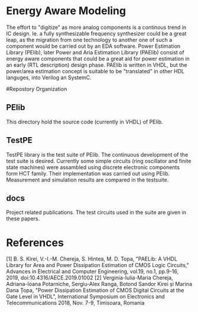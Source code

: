 ﻿# Energy Aware Modeling

The effort to "digitize" as more analog components is a continous trend in IC design. Ie. a fully synthesizable frequency synthesizer could be a great leap, as the migration from one technology to another one of such a component would be carried out by an EDA software. Power Estimation Library (PElib), later Power and Aria Estimation Library (PAElib) consist of energy aware components that could be a great aid for power estimation in an early (RTL description) design phase. PAElib is written in VHDL, but the power/area estimation concept is suitable to be "translated" in other HDL languges, into Verilog an SystemC.

#Repostory Organization

## PElib 

This directory hold the source code (currently in VHDL) of PElib. 

## TestPE

TestPE library is the test suite of PElib. The continuous development of the test suite is desired. Currently some simple circuits
(ring oscillator and finite state machines) were assambled using discrete electronic components form HCT family. Their implementation
was carried out using PElib. Measurement and simulation results are compared in the testsuite.

## docs

Project related publications. The test circuits used in the suite are given in these papers.

# References

[1] B. S. Kirei, V.-I.-M. Chereja, S. Hintea, M. D. Topa, "PAELib: A VHDL Library for Area and Power Dissipation Estimation of CMOS Logic Circuits," Advances in Electrical and Computer Engineering, vol.19, no.1, pp.9-16, 2019, doi:10.4316/AECE.2019.01002
[2] Verginia-Iulia-Maria Chereja, Adriana-Ioana Potarniche, Sergiu-Alex Ranga, Botond Sandor Kirei și Marina Dana Țopa, "Power Dissipation Estimation of CMOS Digital Circuits at the Gate Level in VHDL",  International Symposium on Electronics and Telecommunications 2018, Nov. 7-9, Timisoara, Romania 
